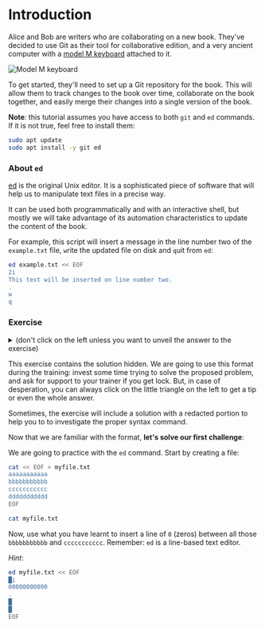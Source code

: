 # Introduction

Alice and Bob are writers who are collaborating on a new book. They've decided to use Git as their tool for collaborative edition, and a very ancient computer with a [model M keyboard](https://en.wikipedia.org/wiki/Model_M_keyboard) attached to it.

![Model M keyboard](https://upload.wikimedia.org/wikipedia/commons/thumb/4/48/IBM_Model_M.png/800px-IBM_Model_M.png)

To get started, they'll need to set up a Git repository for the book. This will allow them to track changes to the book over time, collaborate on the book together, and easily merge their changes into a single version of the book.

**Note**: this tutorial assumes you have access to both `git` and `ed` commands. If it is not true, feel free to install them:

```bash
sudo apt update
sudo apt install -y git ed
```

### About `ed`

[ed](https://www.cheat-sheets.org/project/tldr/command/ed/) is the original Unix editor. It is a sophisticated piece of software that will help us to manipulate text files in a precise way.

It can be used both programmatically and with an interactive shell, but mostly we will take advantage of its automation characteristics to update the content of the book.

For example, this script will insert a message in the line number two of the `example.txt` file, `w`rite the updated file on disk and `q`uit from `ed`:

```bash
ed example.txt << EOF
2i
This text will be inserted on line number two.
.
w
q
```

### Exercise

<details>
<summary>
(don't click on the left unless you want to unveil the answer to the exercise)

This exercise contains the solution hidden. We are going to use this format during the training: invest some time trying to solve the proposed problem, and ask for support to your trainer if you get lock. But, in case of desperation, you can always click on the little triangle on the left to get a tip or even the whole answer.

Sometimes, the exercise will include a solution with a redacted portion to help you to
to investigate the proper syntax command.

Now that we are familiar with the format, **let's solve our first challenge**:

We are going to practice with the `ed` command. Start by creating a file:

```bash
cat << EOF > myfile.txt
aaaaaaaaaaa
bbbbbbbbbbb
ccccccccccc
ddddddddddd
EOF

cat myfile.txt
```

Now, use what you have learnt to insert a line of `0` (zeros) between all those `bbbbbbbbbbb` and `ccccccccccc`. Remember: `ed` is a line-based text editor.

*Hint*:

```bash
ed myfile.txt << EOF
█i
00000000000
.
█
█
EOF
```

</summary>

---
#### Solution:

```bash
ed myfile.txt << EOF
3i
00000000000
.
w
q
EOF

cat myfile.txt
```
---
</details>
